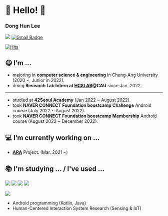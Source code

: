# 👋 Hello! 👋

### Dong Hun Lee

<a href="https://www.instagram.com/lazy_develop_er/" target="_blank"><img src="https://img.shields.io/badge/Instagram-E4405F?style=flat&logo=instagram&logoColor=white"/></a>
[![Gmail Badge](https://img.shields.io/badge/Gmail-d14836?style=flat&logo=Gmail&logoColor=white&link=mailto:ldh010119@gmail.com)](mailto:ldh010119@gmail.com)

[![Hits](https://hits.seeyoufarm.com/api/count/incr/badge.svg?url=https%3A%2F%2Fgithub.com%2Fldh019&count_bg=%2379C83D&title_bg=%23555555&icon=&icon_color=%23E7E7E7&title=hits&edge_flat=false)](https://hits.seeyoufarm.com)

## 😃 I’m ...
- majoring in **computer science & engineering** in Chung-Ang University (2020 ~, Junior in 2022).
- doing **Research Lab Intern at <a href="https://sites.google.com/view/hcslab-cau">HCSLAB</a>@CAU** since Jan. 2022.
---
- studied at **42Seoul Academy** (Jan 2022 ~ August 2022).
- took **NAVER CONNECT Foundation boostcamp Challenge** Android course (July 2022 ~ August 2022).
- took **NAVER CONNECT Foundation boostcamp Membership** Android course (August 2022 ~ December 2022). 

## 💻 I’m currently working on ...
- **<a href="https://github.com/ARA-developer/ARA">ARA</a>** Project. (Mar. 2021 ~)

## 📚 I'm studying ... / I've used ...
<img src="https://img.shields.io/badge/C-A8B9CC?style=flat&logo=C&logoColor=white"/></a>
<img src="https://img.shields.io/badge/C++-00599C?style=flat&logo=C%2B%2B&logoColor=white"/></a>
<img src="https://img.shields.io/badge/Java-007396?style=flat&logo=Java&logoColor=white"/></a>
<img src="https://img.shields.io/badge/Kotlin-7F52FF?style=flat&logo=Kotlin&logoColor=white"/></a>

<img src="https://img.shields.io/badge/Android-3DDC84?style=flat&logo=Android&logoColor=white"/></a>

- Android programming (Kotlin, Java)
- Human-Centered Interaction System Research (Sensing & IoT)

<!--
**ldh019/ldh019** is a ✨ _special_ ✨ repository because its `README.md` (this file) appears on your GitHub profile.

Here are some ideas to get you started:


- 
- 👯 I’m looking to collaborate on ...
- 🤔 I’m looking for help with ...
- 💬 Ask me about ...
- 📫 How to reach me: ...
- 😄 Pronouns: ...
- ⚡ Fun fact: ...
-->
